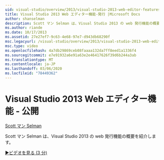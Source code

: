 ```yaml
---
uid: visual-studio/overview/2013/visual-studio-2013-web-editor-features-publishing
title: Visual Studio 2013 Web エディター機能-発行 |Microsoft Docs
author: shanselman
description: Scott マン Selman は、Visual Studio 2013 の web 発行機能の概要を紹介します。
ms.author: riande
ms.date: 10/17/2013
ms.assetid: 27e27ef7-9c63-4e68-97e7-d943db68290f
msc.legacyurl: /visual-studio/overview/2013/visual-studio-2013-web-editor-features-publishing
msc.type: video
ms.openlocfilehash: 4a7db29869ceb08faaaa132da7ff8eed1a1336f4
ms.sourcegitcommit: e7e91932a6e91a63e2e46417626f39d6b244a3ab
ms.translationtype: MT
ms.contentlocale: ja-JP
ms.lasthandoff: 03/06/2020
ms.locfileid: "78449362"
---
```

# <a name="visual-studio-2013-web-editor-features---publishing"></a>Visual Studio 2013 Web エディター機能 - 公開

[Scott マン Selman](https://github.com/shanselman)

Scott マン Selman は、Visual Studio 2013 の web 発行機能の概要を紹介します。

[&#9654;ビデオを見る (3 分)](https://channel9.msdn.com/Blogs/ASP-NET-Site-Videos/visual-studio-2013-web-editor-features-publishing)
